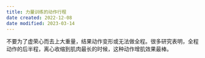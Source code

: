```yaml
---
title: 力量训练的动作行程
date created: 2022-12-08
date modified: 2023-03-14
---
```


不要为了虚荣心而去上大重量，结果动作变形或无法做全程。很多研究表明，全程动作的后半程，离心收缩到肌肉最长的时候，这种动作增肌效果最棒。
